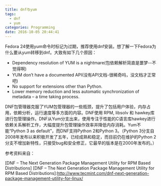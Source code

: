 ```yaml
---
title: dnf与yum
tags:
  - dnf
  - yum
categories: Programming
date: 2016-10-05 20:44:41
---
```



Fedora 24使用yum命令时标记为过期，推荐使用dnf安装。想了解一下Fedora为什么要从yum转移到dnf。大致有如下几个原因：

<!-- more -->


* Dependency resolution of YUM is a nightmare(包依赖解析简直是噩梦--不觉得啊)
* YUM don’t have a documented API(没有API文档-很稀奇吗，没文档才正常吧)
* No support for extensions other than Python.
* Lower memory reduction and less automatic synchronization of metadata – a time taking process.

DNF包管理器克服了YUM包管理器的一些瓶颈，提升了包括用户体验，内存占用，依赖分析，运行速度等多方面的内容。DNF使用 RPM, libsolv 和 hawkey库进行包管理操作。DNF从Yum分支出来，使用专注于性能的C语言库hawkey进行依赖关系解析工作，大幅度提升包管理操作效率并降低内存消耗。Yum不能“Python 3 as default”，而DNF支持Python 2和Python 3。（Python 3分支自2008年发布以来积极开发了五年，已经成熟和稳定，而目前仍在维护的Python 2分支不增加新特性，只接受bug和安全修正，它最早的版本是在2000年发布的。）

参考资料来自：

[DNF – The Next Generation Package Management Utility for RPM Based Distributions]
[DNF – The Next Generation Package Management Utility for RPM Based Distributions]:http://www.tecmint.com/dnf-next-generation-package-management-utility-for-linux/
